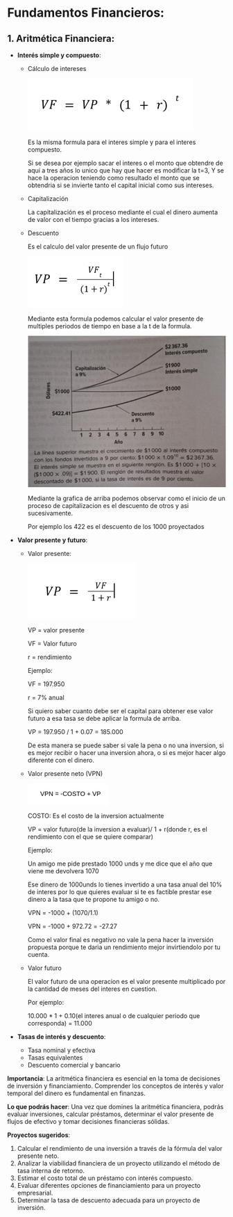 # Fundamentos Financieros:

## 1. **Aritmética Financiera**:
   - **Interés simple y compuesto**:
     - Cálculo de intereses
       
       ![interes simple](https://github.com/maadpeal/quants/blob/main/imagenes/intereses.png)
       
       Es la misma formula para el interes simple y para el interes compuesto.

       Si se desea por ejemplo sacar el interes o el monto que obtendre de aqui a tres años lo unico que hay que hacer es modificar la t=3, Y se hace la operacion teniendo como resultado el monto que se obtendria si se invierte tanto el capital inicial como sus intereses.
       
     - Capitalización

       La capitalización es el proceso mediante el cual el dinero aumenta de valor con el tiempo gracias a los intereses.
       
     - Descuento
    
       Es el calculo del valor presente de un flujo futuro

       ![descuento](https://github.com/maadpeal/quants/blob/main/imagenes/descuento.png)

       Mediante esta formula podemos calcular el valor presente de multiples periodos de tiempo en base a la t de la formula.

       ![gradica descuento](https://github.com/maadpeal/quants/blob/main/imagenes/descuento_grafica.jpeg)

       Mediante la grafica de arriba podemos observar como el inicio de un proceso de capitalizacion es el descuento de otros y asi sucesivamente.

       Por ejemplo los 422 es el descuento de los 1000 proyectados

       
   - **Valor presente y futuro**:
     - Valor presente:
       
       ![formula de valor presente](https://github.com/maadpeal/quants/blob/main/imagenes/valor_presente.png)
       
       VP = valor presente
       
       VF = Valor futuro
       
       r = rendimiento
       
       Ejemplo:
       
       VF = 197.950
       
       r = 7% anual
       
       Si quiero saber cuanto debe ser el capital para obtener ese valor futuro a esa tasa se debe aplicar la formula de arriba.
       
       VP = 197.950 / 1 + 0.07 = 185.000
       
       De esta manera se puede saber si vale la pena o no una inversion, si es mejor recibir o hacer una inversion ahora, o si es mejor hacer algo diferente con el dinero.
       
     - Valor presente neto (VPN)

       ![Valor presente neto](https://github.com/maadpeal/quants/blob/main/imagenes/VPN.png)

       COSTO: Es el costo de la inversion actualmente

       VP = valor futuro(de la inversion a evaluar)/ 1 + r(donde r, es el rendimiento con el que se quiere comparar)

       Ejemplo:

       Un amigo me pide prestado 1000 unds y me dice que el año que viene me devolvera 1070

       Ese dinero de 1000unds lo tienes invertido a una tasa anual del 10% de interes por lo que quieres evaluar si te es factible prestar ese dinero a la tasa que te propone tu amigo o no.

       VPN = -1000 + (1070/1.1)
       
       VPN = -1000 + 972.72 = -27.27

       Como el valor final es negativo no vale la pena hacer la inversión propuesta porque te daria un rendimiento mejor invirtiendolo por tu cuenta.

       
     - Valor futuro
    
       El valor futuro de una operacion es el valor presente multiplicado por la cantidad de meses del interes en cuestion.

       Por ejemplo:

       10.000 * 1 + 0.10(el interes anual o de cualquier periodo que corresponda) = 11.000
       
   - **Tasas de interés y descuento**:
     - Tasa nominal y efectiva
     - Tasas equivalentes
     - Descuento comercial y bancario

   **Importancia**: La aritmética financiera es esencial en la toma de decisiones de inversión y financiamiento. Comprender los conceptos de interés y valor temporal del dinero es fundamental en finanzas.

   **Lo que podrás hacer**: Una vez que domines la aritmética financiera, podrás evaluar inversiones, calcular préstamos, determinar el valor presente de flujos de efectivo y tomar decisiones financieras sólidas.

   **Proyectos sugeridos**:
   1. Calcular el rendimiento de una inversión a través de la fórmula del valor presente neto.
   2. Analizar la viabilidad financiera de un proyecto utilizando el método de tasa interna de retorno.
   3. Estimar el costo total de un préstamo con interés compuesto.
   4. Evaluar diferentes opciones de financiamiento para un proyecto empresarial.
   5. Determinar la tasa de descuento adecuada para un proyecto de inversión.


